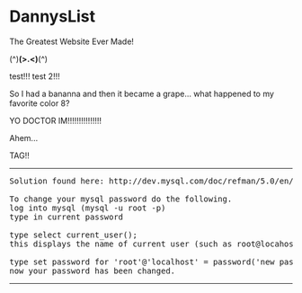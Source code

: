 DannysList
==========

The Greatest Website Ever Made!

(^)__(>.<)__(^)

test!!!
test 2!!!


So I had a bananna and then it became a grape... what happened to my favorite color 8?


YO DOCTOR IM!!!!!!!!!!!!!!!


Ahem...

TAG!!


---
<pre>
Solution found here: http://dev.mysql.com/doc/refman/5.0/en/set-password.html

To change your mysql password do the following.
log into mysql (mysql -u root -p)
type in current password

type select current_user();
this displays the name of current user (such as root@locahost)

type set password for 'root'@'localhost' = password('new password');
now your password has been changed.
</pre>
---
